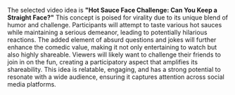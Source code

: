 The selected video idea is **"Hot Sauce Face Challenge: Can You Keep a Straight Face?"** This concept is poised for virality due to its unique blend of humor and challenge. Participants will attempt to taste various hot sauces while maintaining a serious demeanor, leading to potentially hilarious reactions. The added element of absurd questions and jokes will further enhance the comedic value, making it not only entertaining to watch but also highly shareable. Viewers will likely want to challenge their friends to join in on the fun, creating a participatory aspect that amplifies its shareability. This idea is relatable, engaging, and has a strong potential to resonate with a wide audience, ensuring it captures attention across social media platforms.